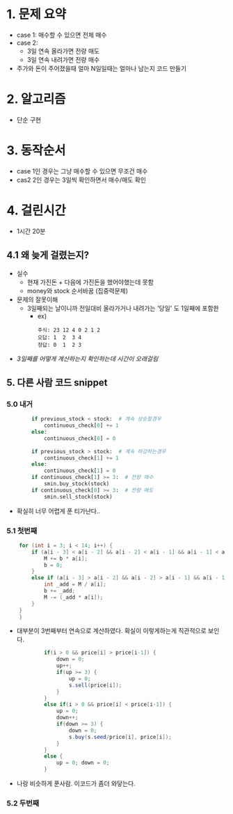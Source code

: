 # 1. 문제 요약
- case 1: 매수할 수 있으면 전체 매수
- case 2:
    - 3일 연속 올라가면 전량 매도
    - 3일 연속 내려가면 전량 매수
- 주가와 돈이 주어졌을때 얼마 N일일때는 얼마나 남는지 코드 만들기
# 2. 알고리즘
- 단순 구현
# 3. 동작순서
- case 1인 경우는 그냥 매수할 수 있으면 무조건 매수
- cas2 2인 경우는 3일씩 확인하면서 매수/매도 확인
# 4. 걸린시간
- 1시간 20분
## 4.1 왜 늦게 걸렸는지?
- 실수
    - 현재 가진돈 + 다음에 가진돈을 했어야했는데 못함
    - money와 stock 순서바꿈 (집중력문제)
- 문제의 잘못이해
    - 3일째되는 날이니까 전일대비 올라가거나 내려가는 '당일' 도 1일째에 포함한
        - ex)
           ```
           주식: 23 12 4 0 2 1 2
           오답: 1  2  3 4
           정답: 0  1  2 3
           ```
- *3일째를 어떻게 계산하는지 확인하는데 시간이 오래걸림*
## 5. 다른 사람 코드 snippet
### 5.0 내거
```python
        if previous_stock < stock:  # 계속 상승할경우
            continuous_check[0] += 1
        else:
            continuous_check[0] = 0
        
        if previous_stock > stock:  # 계속 하강하는경우
            continuous_check[1] += 1
        else:
            continuous_check[1] = 0
        if continuous_check[1] >= 3:  # 전량 매수
            smin.buy_stock(stock)
        if continuous_check[0] >= 3:  # 전량 매도
            smin.sell_stock(stock)
```
- 확실히 너무 어렵게 푼 티가난다..
### 5.1 첫번째
```c++
    for (int i = 3; i < 14; i++) {
		if (a[i - 3] < a[i - 2] && a[i - 2] < a[i - 1] && a[i - 1] < a[i]) {
			M += b * a[i];
			b = 0;
		}
		else if (a[i - 3] > a[i - 2] && a[i - 2] > a[i - 1] && a[i - 1] > a[i]) {
			int _add = M / a[i];
			b += _add;
			M -= (_add * a[i]);
		}
	}
    }
```
- 대부분이 3번째부터 연속으로 계산하였다. 확실이 이렇게하는게 직관적으로 보인다.
```java
			if(i > 0 && price[i] > price[i-1]) {
				down = 0;
				up++;
				if(up >= 3) {
					up = 0;
					s.sell(price[i]);
				}
			}
			else if(i > 0 && price[i] < price[i-1]) {
				up = 0;
				down++;	
				if(down >= 3) {
					down = 0;
					s.buy(s.seed/price[i], price[i]);
				}
			}
			else {
				up = 0; down = 0;
			}
```
- 나랑 비슷하게 푼사람. 이코드가 좀더 와닿는다.
### 5.2 두번째
